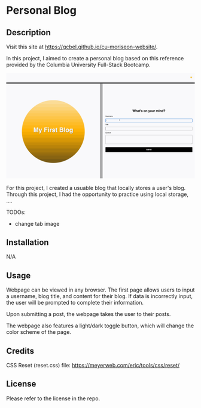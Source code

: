# Personal Blog

## Description

Visit this site at https://gcbel.github.io/cu-moriseon-website/.

In this project, I aimed to create a personal blog based on this reference provided by the Columbia University Full-Stack Bootcamp.

![Reference image](assets/images/reference-gif.gif)

For this project, I created a usuable blog that locally stores a user's blog. Through this project, I had the opportunity to practice using local storage, ....

TODOs:
* change tab image

## Installation

N/A

## Usage

Webpage can be viewed in any browser. The first page allows users to input a username, blog title, and content for their blog. If data is incorrectly input, the user will be prompted to complete their information.

Upon submitting a post, the webpage takes the user to their posts. 

The webpage also features a light/dark toggle button, which will change the color scheme of the page.

## Credits

CSS Reset (reset.css) file: https://meyerweb.com/eric/tools/css/reset/

## License

Please refer to the license in the repo.
